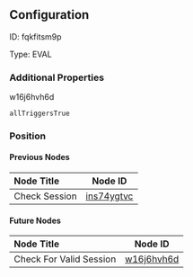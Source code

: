 # <nil>
## Configuration
ID:  fqkfitsm9p

Type: EVAL 







### Additional Properties
w16j6hvh6d
```string 
allTriggersTrue
```





### Position

#### Previous Nodes
| Node Title | Node ID |
| :------------- | ------------ |
| Check Session | [ins74ygtvc](./ins74ygtvc.md) | 
 
 #### Future Nodes
| Node Title | Node ID |
| :------------- | ------------ |
| Check For Valid Session |[w16j6hvh6d](./w16j6hvh6d.md) | 